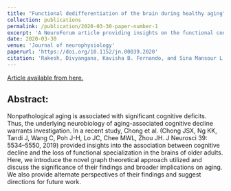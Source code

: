 ```yaml
---
title: "Functional dedifferentiation of the brain during healthy aging"
collection: publications
permalink: /publication/2020-03-30-paper-number-1
excerpt: 'A NeuroForum article providing insights on the functional connectivity changes associated with healthy aging.'
date: 2020-03-30
venue: 'Journal of neurophysiology'
paperurl: 'https://doi.org/10.1152/jn.00039.2020'
citation: 'Rakesh, Divyangana, Kavisha B. Fernando, and Sina Mansour L. &quot;Functional dedifferentiation of the brain during healthy aging.&quot; <i>Journal of neurophysiology</i> 123.4 (2020): 1279-1282.
---
```


[Article available from here.](https://doi.org/10.1152/jn.00039.2020)

## Abstract:

Nonpathological aging is associated with significant cognitive deficits. Thus, the underlying neurobiology of aging-associated cognitive decline warrants investigation. In a recent study, Chong et al. (Chong JSX, Ng KK, Tandi J, Wang C, Poh J-H, Lo JC, Chee MWL, Zhou JH. J Neurosci 39: 5534–5550, 2019) provided insights into the association between cognitive decline and the loss of functional specialization in the brains of older adults. Here, we introduce the novel graph theoretical approach utilized and discuss the significance of their findings and broader implications on aging. We also provide alternate perspectives of their findings and suggest directions for future work.
 